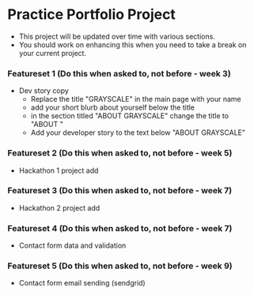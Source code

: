# Practice Portfolio Project

- This project will be updated over time with various sections.
- You should work on enhancing this when you need to take a break on your current project.

### Featureset 1 (Do this when asked to, not before - week 3)
- Dev story copy
	- Replace the title "GRAYSCALE" in the main page with your name
	- add your short blurb about yourself below the title
	- in the section titled "ABOUT GRAYSCALE" change the title to "ABOUT <your first name>"
	- Add your developer story to the text below "ABOUT GRAYSCALE"

### Featureset 2 (Do this when asked to, not before - week 5)
- Hackathon 1 project add

### Featureset 3 (Do this when asked to, not before - week 7)
- Hackathon 2 project add

### Featureset 4 (Do this when asked to, not before - week 7)
- Contact form data and validation

### Featureset 5 (Do this when asked to, not before - week 9)
- Contact form email sending (sendgrid)